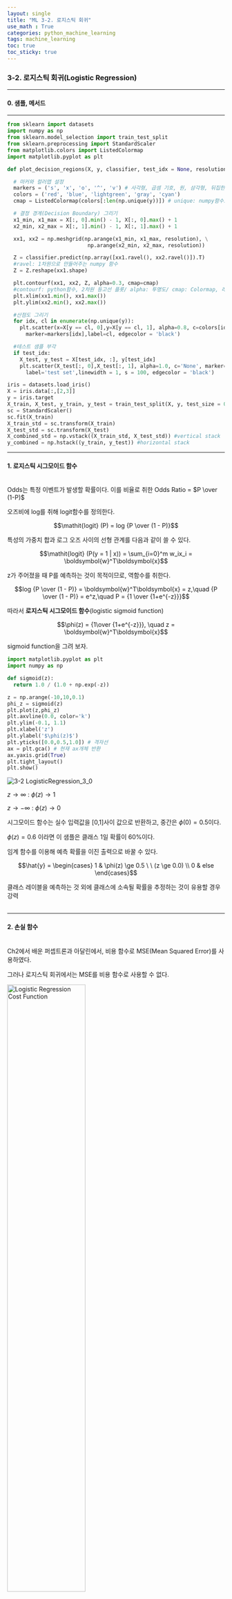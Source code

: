 ```yaml
---
layout: single
title: "ML 3-2. 로지스틱 회귀"
use_math : True
categories: python_machine_learning
tags: machine_learning
toc: true
toc_sticky: true
---
```


### 3-2. 로지스틱 회귀(Logistic Regression)

---

#### 0. 샘플, 메서드  

---

```python
from sklearn import datasets
import numpy as np
from sklearn.model_selection import train_test_split
from sklearn.preprocessing import StandardScaler
from matplotlib.colors import ListedColormap
import matplotlib.pyplot as plt

def plot_decision_regions(X, y, classifier, test_idx = None, resolution = 0.02):

  # 마커와 컬러맵 설정
  markers = ('s', 'x', 'o', '^', 'v') # 사각형, 곱셈 기호, 원, 삼각형, 뒤집힌 삼각형
  colors = ('red', 'blue', 'lightgreen', 'gray', 'cyan')
  cmap = ListedColormap(colors[:len(np.unique(y))]) # unique: numpy함수로, 고유값 반환

  # 결정 경계(Decision Boundary) 그리기
  x1_min, x1_max = X[:, 0].min() - 1, X[:, 0].max() + 1
  x2_min, x2_max = X[:, 1].min() - 1, X[:, 1].max() + 1

  xx1, xx2 = np.meshgrid(np.arange(x1_min, x1_max, resolution), \
                          np.arange(x2_min, x2_max, resolution))

  Z = classifier.predict(np.array([xx1.ravel(), xx2.ravel()]).T) 
  #ravel: 1차원으로 만들어주는 numpy 함수
  Z = Z.reshape(xx1.shape)

  plt.contourf(xx1, xx2, Z, alpha=0.3, cmap=cmap) 
  #contourf: python함수, 2차원 등고선 플롯/ alpha: 투명도/ cmap: Colormap, 레벨 값을 색에 매핑 
  plt.xlim(xx1.min(), xx1.max())
  plt.ylim(xx2.min(), xx2.max())

  #산점도 그리기
  for idx, cl in enumerate(np.unique(y)):
    plt.scatter(x=X[y == cl, 0],y=X[y == cl, 1], alpha=0.8, c=colors[idx], \
      marker=markers[idx],label=cl, edgecolor = 'black')

  #테스트 샘플 부각
  if test_idx:
    X_test, y_test = X[test_idx, :], y[test_idx]
    plt.scatter(X_test[:, 0],X_test[:, 1], alpha=1.0, c='None', marker='o', \
      label='test set',linewidth = 1, s = 100, edgecolor = 'black')

iris = datasets.load_iris()
X = iris.data[:,[2,3]]
y = iris.target
X_train, X_test, y_train, y_test = train_test_split(X, y, test_size = 0.3, random_state = 1, stratify = y)
sc = StandardScaler()
sc.fit(X_train)
X_train_std = sc.transform(X_train)
X_test_std = sc.transform(X_test)
X_combined_std = np.vstack((X_train_std, X_test_std)) #vertical stack
y_combined = np.hstack((y_train, y_test)) #horizontal stack
```

---

#### 1. 로지스틱 시그모이드 함수  

<br/>Odds는 특정 이벤트가 발생할 확률이다. 이를 비율로 취한 Odds Ratio = $P \over (1-P)$  

오즈비에 log를 취해 logit함수를 정의한다.

$$\mathit{logit} (P) = log {P \over (1 - P)}$$

특성의 가중치 합과 로그 오즈 사이의 선형 관계를 다음과 같이 쓸 수 있다.

$$\mathit{logit} (P(y = 1 | x)) = \sum_{i=0}^m w_ix_i = \boldsymbol{w}^T\boldsymbol{x}$$

z가 주어졌을 때 P를 예측하는 것이 목적이므로, 역함수를 취한다.

$$log {P \over (1 - P)} = \boldsymbol{w}^T\boldsymbol{x} = z,\quad {P \over (1 - P)} = e^z,\quad P = {1 \over {1+e^{-z}}}$$

따라서 **로지스틱 시그모이드 함수**(logistic sigmoid function)

$$\phi(z) = {1\over {1+e^{-z}}}, \quad z = \boldsymbol{w}^T\boldsymbol{x}$$

sigmoid function을 그려 보자.


```python
import matplotlib.pyplot as plt
import numpy as np

def sigmoid(z):
  return 1.0 / (1.0 + np.exp(-z))

z = np.arange(-10,10,0.1)
phi_z = sigmoid(z)
plt.plot(z,phi_z)
plt.axvline(0.0, color='k')
plt.ylim(-0.1, 1.1)
plt.xlabel('z')
plt.ylabel('$\phi(z)$')
plt.yticks([0.0,0.5,1.0]) # 격자선
ax = plt.gca() # 현재 ax개체 반환
ax.yaxis.grid(True)
plt.tight_layout()
plt.show()
```

![3-2 LogisticRegression_3_0](https://user-images.githubusercontent.com/73334159/167627804-5eb6e21a-2a72-4da5-852f-5c1abd53afbc.png)

$z \rightarrow \infty$ : $\phi(z) \rightarrow 1$  

$z \rightarrow -\infty$ : $\phi(z) \rightarrow 0$

시그모이드 함수는 실수 입력값을 [0,1]사이 값으로 반환하고, 중간은 $\phi(0)=0.5$이다.  

$\phi(z) = 0.6$ 이라면 이 샘플은 클래스 1일 확률이 60%이다.  

임계 함수를 이용해 예측 확률을 이진 출력으로 바꿀 수 있다.

$$\hat{y} = \begin{cases} 1 & \phi(z) \ge 0.5 \ \ (z \ge 0.0) \\ 0 & else \end{cases}$$

클래스 레이블을 예측하는 것 외에 클래스에 소속될 확률을 추정하는 것이 유용할 경우 강력<br/><br/>  

---

#### 2. 손실 함수

<br/>Ch2에서 배운 퍼셉트론과 아달린에서, 비용 함수로 MSE(Mean Squared Error)를 사용하였다.  

그러나 로지스틱 회귀에서는 MSE를 비용 함수로 사용할 수 없다.  

<img src="https://user-images.githubusercontent.com/73334159/167627816-2ef77b77-4e24-4e46-991d-ec343ea585e1.png" width="60%" height="60%" title="Logistic Regression Cost Function">

평야가 많아 Gradient Descent 알고리즘이 제대로 동작하지 않는다.(non-convex)  

따라서 다른 비용함수를 정의해야 한다.  

이를 위해 로그 가능도 함수(Log-Likelihood Function)을 사용한다.  
가능도(우도)함수에 대해서는 추후 포스팅을 통해 상세하게 설명하겠다.  

$$l(\boldsymbol{w}) = \sum_{i=1}^n \left[{ y^{(i)}log(\phi(z^{(i)}))+(1-y^{(i)})log(1-\phi(z^{(i)}))} \right]$$

부호를 반대로 하면 비용함수 $J$를 정의할 수 있다.  
이 함수는 Convex하고, 잘못된 예측에 큰 비용을 부과한다.

$$J(\boldsymbol{w}) = \sum_{i=1}^n \left[{ -y^{(i)}log(\phi(z^{(i)}))-(1-y^{(i)})log(1-\phi(z^{(i)}))} \right]$$

샘플이 하나일 때 비용을 계산해보자.  
$y=0$일 때 첫 항이 0이,  $y=1$일 때 둘째 항이 0이 된다.

$$J(\phi(z),y;\boldsymbol{w}) = \begin{cases} -log(\phi(z)) & y=1 \\ -log(1-\phi(z)) & y=0 \end{cases}$$

이를 도시화해보자.  


```python
def cost_1(z):
  return -np.log(sigmoid(z))
def cost_0(z):
  return -np.log(1 - sigmoid(z))

z = np.arange(-10,10,0.1)
phi_z = sigmoid(z)
c1 = [cost_1(x) for x in z]
c0 = [cost_0(x) for x in z]
plt.plot(phi_z, c1, label = 'J(w) if y=1')  
plt.plot(phi_z, c0, label = 'J(w) if y=0', linestyle = '--')  
plt.xlabel('$\phi(z)$')
plt.ylabel('$J(w)$')
plt.xlim([0,1])
plt.ylim(0.0,5.1)
plt.legend(loc='best')
plt.tight_layout()
plt.show()
```

![3-2 LogisticRegression_5_0](https://user-images.githubusercontent.com/73334159/167627809-692ada0d-2673-4062-a4b5-77e993ca2107.png)

잘못된 예측에 점점 큰 비용을 부과하는 것을 알 수 있다.<br/><br/>  

---

#### 3. 구현

<br/>로지스틱 회귀를 구현해 보자. 2-2 아달린 구현에서 비용함수 J를 로지스틱 회귀에 맞게 바꾸면 된다.

```python
import numpy as np

class LogisticRegressionGD(object):
  """적응형 선형 뉴런 분류기

  매개변수
  ------------
  eta : float
    learning rate(0.0 ~ 1.0)

  n_iter : int
    훈련 데이터셋 반복 횟수

  random_state : int
    가중치 무작위 초기화를 위한 난수 생성기 시드


  속성
  ------------
  w_ : 1d-array
    학습된 가중치

  cost_ : list
    epoch마다 누적된 비용 함수의 제곱합

  """
  def __init__(self, eta=0.05, n_iter=100, random_state=1):
    self.eta = eta
    self.n_iter = n_iter
    self.random_state = random_state

  def fit(self,X,y):
    """훈련 데이터 학습

    매개변수
    ------------
    X : {array-like}, shape = [n_samples, n_features]
     n_samples개의 샘플과 n_features개의 특성으로 이루어진 훈련 데이터
    
    y : array-like, shape = [n_samples]
     타깃 값

    반환 값
    ------------
    self : object

    """
    rgen = np.random.RandomState(seed = self.random_state)
    self.w_ = rgen.normal(loc=0.0, scale=0.01, size=1+X.shape[1])
    self.cost_ = []

    for i in range(self.n_iter):
      net_input = self.net_input(X)
      output = self.activation(net_input)
      errors = (y - output)
      self.w_[1:] += self.eta * X.T.dot(errors)
      self.w_[0] += self.eta * errors.sum()
      #Logistic Regression Cost Function
      cost = (-y.dot(np.log(output)) - (1 - y).dot(np.log(1 - output)))
      self.cost_.append(cost)

    return self

  def net_input(self, X):
    """최종 입력 계산"""
    return np.dot(X, self.w_[1:]) + self.w_[0]

  def activation(self ,z):
    """로지스틱 시그모이드 활성화 계산"""
    return 1. / (1. + np.exp(-np.clip(z, -250, 250)))
    
  def predict(self, X):
    """단위 계단 함수를 사용하여 클래스 레이블을 반환합니다"""
    return np.where(self.net_input(X) >= 0.0, 1, 0)
```

붓꽃 데이터셋을 이용해 이진 분류 문제에 대한 로지스틱 회귀 구현을 도시화한다.<br/>  


```python
X_train_01_subset = X_train[(y_train == 0) | (y_train == 1)]
y_train_01_subset = y_train[(y_train == 0) | (y_train == 1)]

lrgd = LogisticRegressionGD(eta = 0.05, n_iter = 1000, random_state=1)
lrgd.fit(X_train_01_subset, y_train_01_subset)

plot_decision_regions(X = X_train_01_subset, y = y_train_01_subset, classifier=lrgd)
plt.xlabel('petal length [standardized]')
plt.ylabel('petal width [standardized]')
plt.legend(loc='upper left')
plt.tight_layout()
plt.show()
```


![3-2 LogisticRegression_9_1](https://user-images.githubusercontent.com/73334159/167627811-de173ab4-1178-4f6c-b077-08792fda7849.png)

---

#### 4. 사이킷런을 사용해 로지스틱 회귀 모델 훈련

<br/>사이킷런에서 로지스틱 회귀를 사용하는 법을 알아보자.  

sklearn.linear_model.LogisticRegression의 fit메서드를 사용하여 표준화 처리된 붓꽃 데이터셋의 클래스 3개를 대상으로 훈련한다.


```python
from sklearn.linear_model import LogisticRegression

lr = LogisticRegression(solver = 'liblinear', multi_class='auto', C=100.0, random_state=1)
lr.fit(X_train_std, y_train)
plot_decision_regions(X_combined_std, y_combined, classifier=lr, test_idx = range(105,150))
plt.xlabel('petal length [standardized]')
plt.ylabel('petal width [standardized]')
plt.legend(loc='upper left')
plt.tight_layout()
plt.show()
```

![3-2 LogisticRegression_11_1](https://user-images.githubusercontent.com/73334159/167627813-6bbcf398-0533-48b8-a798-038c634aea18.png)

`C` : 매개변수, 규제  

predict_proba 메서드를 사용해 샘플이 어떤 클래스에 속할 지 계산  
사이킷런은 입력 데이터로 2차원 배열을 지원하므로 2차원 포맷으로 변경해야 한다.(ex: reshape)


```python
  print("각 클래스 소속 확률:")
  print(lr.predict_proba(X_test_std[:3,:]))
  print("클래스 레이블:")
  print(lr.predict_proba(X_test_std[:3,:]).argmax(axis=1))
  #print(lr.predict(X_test_std[:3,:]))
  lr.predict(X_test_std[0,:].reshape(1,-1))
```

    각 클래스 소속 확률:
    [[3.17983737e-08 1.44886616e-01 8.55113353e-01]
     [8.33962295e-01 1.66037705e-01 4.55557009e-12]
     [8.48762934e-01 1.51237066e-01 4.63166788e-13]]
    클래스 레이블:
    [2 0 0]
    array([2])

---

#### 5. 규제(regularization)

<br/>편향(bias): 예측값이 정확한 값에서 얼마나 벗어났는가  $\left(E[\hat{f}(x)]-f(x)\right)^2$

분산(variance): 예측값들끼리 얼마나 흩어져있는가 $E[(\hat{f}(x)-E[\hat{f}(x)])^2]$

과대적합(overfitting) : 낮은 편향, 높은 분산  

과소적합(underfitting) : 높은 편향, 낮은 분산  

<img src="https://user-images.githubusercontent.com/73334159/167627826-6b290b8d-0d63-4893-b2f6-54b39da7970c.png" width="60%" height="60%" title="Overfitting, UnderFitting"> 

규제는 가중치를 제한하여 과대적합을 방지할 수 있는 유용한 방법이다.  

가중치를 제한하기 위해 추가적인 정보(편향)을 주입한다.  

모든 특성이 비슷한 스케일을 가져야 하므로, 특성 스케일 조정이 중요하다.  

다음과 같은 L2규제를 널리 쓴다. $\lambda$는 규제 하이퍼파라미터이다.  

$${\lambda \over 2}\lVert\boldsymbol{w}\rVert^2 = {\lambda \over 2}\sum_{j=1}^m w_j^2$$

Logistic regression의 cost function에 규제항을 추가한다.  

$$J(\boldsymbol{w}) = \sum_{i=1}^n \left[{ -y^{(i)}log(\phi(z^{(i)}))-(1-y^{(i)})log(1-\phi(z^{(i)}))} \right] + {\lambda \over 2}\lVert\boldsymbol{w}\rVert^2$$

사이킷런 LogisticRegression 클래스의 매개변수 C는 $\lambda$의 역수로, C를 감소시키면 규제 강도가 증가한다.  

2개의 가중치에 대해 L2 규제 효과를 그래프로 도시해보자.


```python
weights, params = [], []

for c in np.arange(-5,5):
    lr = LogisticRegression(solver='liblinear', multi_class='auto', C=10.**c, random_state = 1)
    lr.fit(X_train_std, y_train)
    weights.append(lr.coef_[1])
    params.append(10.**c)

weights = np.array(weights)
plt.plot(params, weights[:,0], label = 'petal length')
plt.plot(params, weights[:,1], linestyle='--', label='petal width')
plt.ylabel('weight coefficient') # coefficient: 계수
plt.xlabel('C')
plt.legend(loc='upper left')
plt.xscale('log')
plt.show()
```
![3-2 LogisticRegression_15_0](https://user-images.githubusercontent.com/73334159/167627814-4ac22b3d-13a4-4b98-8614-3ab6efc0df5d.png)

매개변수 C가 감소하면 가중치 절댓값이 줄어드는, 즉 규제 강도가 증가하는 것을 확인할 수 있다.
